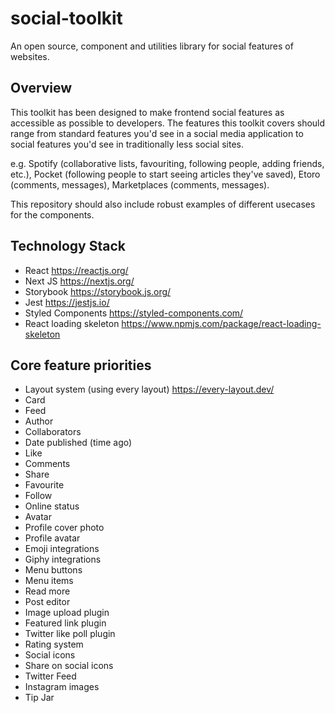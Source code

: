 # social-toolkit
An open source, component and utilities library for social features of websites.

## Overview
This toolkit has been designed to make frontend social features as accessible as possible to developers. The features this toolkit covers should range from standard features you'd see in a social media application to social features you'd see in traditionally less social sites.

e.g. Spotify (collaborative lists, favouriting, following people, adding friends, etc.), Pocket (following people to start seeing articles they've saved), Etoro (comments, messages), Marketplaces (comments, messages).

This repository should also include robust examples of different usecases for the components.

## Technology Stack
- React https://reactjs.org/
- Next JS https://nextjs.org/
- Storybook https://storybook.js.org/
- Jest https://jestjs.io/
- Styled Components https://styled-components.com/
- React loading skeleton https://www.npmjs.com/package/react-loading-skeleton

## Core feature priorities
- Layout system (using every layout) https://every-layout.dev/
- Card
- Feed
- Author
- Collaborators
- Date published (time ago)
- Like
- Comments
- Share
- Favourite
- Follow
- Online status
- Avatar
- Profile cover photo
- Profile avatar
- Emoji integrations
- Giphy integrations
- Menu buttons
- Menu items
- Read more
- Post editor
- Image upload plugin
- Featured link plugin
- Twitter like poll plugin
- Rating system
- Social icons
- Share on social icons
- Twitter Feed
- Instagram images
- Tip Jar
